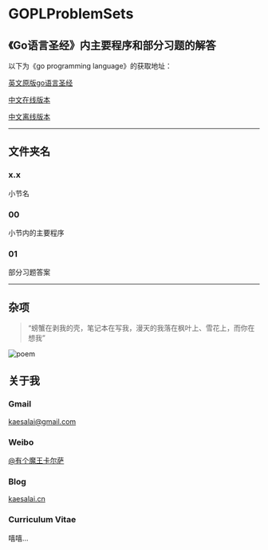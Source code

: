 # GOPLProblemSets
##  《Go语言圣经》内主要程序和部分习题的解答

以下为《go programming language》的获取地址：

[英文原版go语言圣经](http://www.gopl.io/)

[中文在线版本](https://github.com/golang-china/gopl-zh)

[中文离线版本](http://shinley.com/)

***

## 文件夹名

### x.x

小节名

### 00

小节内的主要程序

### 01

部分习题答案

***

## 杂项

>“螃蟹在剥我的壳，笔记本在写我，漫天的我落在枫叶上、雪花上，而你在想我”

![poem](https://cl.ly/3h1r332d0f3h/三行情诗.jpeg)

## 关于我

### Gmail

kaesalai@gmail.com

### Weibo

[@有个魔王卡尔萨](http://weibo.com/u/2193276152?refer_flag=1005055010_)

### Blog

[kaesalai.cn](http://www.kaesalai.cn)

### Curriculum Vitae

嘻嘻...
